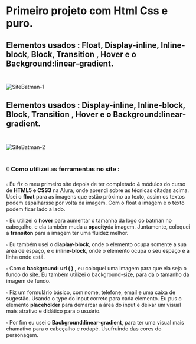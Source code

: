 # Primeiro projeto com Html Css e puro.


## Elementos usados : Float, Display-inline, Inline-block, Block, Transition , Hover e o Background:linear-gradient. <br><br>

![SiteBatman-1](https://user-images.githubusercontent.com/114417026/195597163-34dc1eb6-e24c-4c70-9354-28177e1dd9ea.png)


## Elementos usados : Display-inline, Inline-block, Block, Transition , Hover e o Background:linear-gradient.<br><br>

![SiteBatman-2](https://user-images.githubusercontent.com/114417026/195597224-775b2737-6dbe-4ad8-ba74-897cfb246518.png)
   <br> <br>
   ### ◽️ Como utilizei as ferramentas no site :

<p> ▫️ Eu fiz o meu primeiro site depois de ter completado 4 módulos do curso de<strong> HTML5 e CSS3</strong> na Alura, onde aprendi sobre as técnicas citadas acima.
  Usei o <strong>float</strong> para as imagens que estão próximo ao texto, assim os textos podem espalharsse por volta da imagem. Com o float a imagem e o texto podem ficar lado a lado.
  
 ▫️ Eu utilizei o <strong>hover</strong> para aumentar o tamanha da logo do batman no cabeçalho, e ela também  muda a <strong> opacity</strong>da imagem. Juntamente, coloquei a <strong>transiton</strong> para a imagem ter uma fluidez melhor.
  
  ▫️ Eu também usei o <strong>diaplay-block</strong>, onde o elemento ocupa somente a sua área de espaço, e o <strong>inline-block</strong>, onde o elemento ocupa o seu espaço e a linha onde está.
  
  ▫️ Com o <strong>background: url ( )</strong> , eu coloquei uma imagem para que ela seja o fundo do site. Eu também utilizei o background-size, para dá o tamanho da imagem de fundo.
  
  ▫️ Fiz um formulário básico, com nome, telefone, email e uma caixa de sugestão. Usando o type do input correto para cada elemento. Eu pus o elemento <strong>placeholder</strong> para demarcar a área do input e deixar um visual mais atrativo e didático para o usuário.
  
  ▫️ Por fim eu usei o <strong>Background:linear-gradient</strong>, para ter uma visual mais chamativo para o cabeçalho e rodapé. Usufruindo das cores do personagem.
</p>
